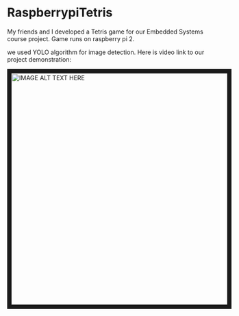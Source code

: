 # RaspberrypiTetris

My friends and I developed a Tetris game for our Embedded Systems course project. Game runs on raspberry pi 2.

we used YOLO algorithm for image detection. Here is video link to our project demonstration:

<a href="http://www.youtube.com/watch?feature=player_embedded&v=wLyU1J2nx4A" 
target="_blank"><img src="http://img.youtube.com/vi/wLyU1J2nx4A/0.jpg" 
alt="IMAGE ALT TEXT HERE" width="720" height="540" border="10" /></a>
